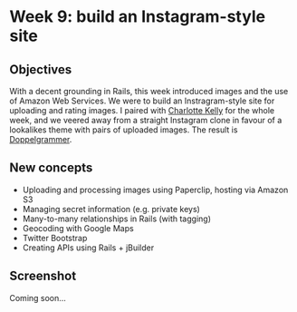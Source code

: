 Week 9: build an Instagram-style site
===

Objectives
---

With a decent grounding in Rails, this week introduced images and the use of Amazon Web Services. We were to build an Instragram-style site for uploading and rating images. I paired with [Charlotte Kelly](https://github.com/cmew3) for the whole week, and we veered away from a straight Instagram clone in favour of a lookalikes theme with pairs of uploaded images. The result is [Doppelgrammer](http://doppelgrammer.herokuapp.com/).

New concepts
---

- Uploading and processing images using Paperclip, hosting via Amazon S3
- Managing secret information (e.g. private keys)
- Many-to-many relationships in Rails (with tagging)
- Geocoding with Google Maps
- Twitter Bootstrap
- Creating APIs using Rails + jBuilder

Screenshot
---
Coming soon...
